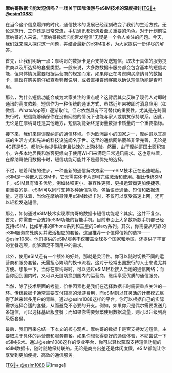 **摩纳哥数据卡能发短信吗？一场关于国际漫游与eSIM技术的深度探讨[[TG💪+ @esim1088](https://t.me/s/esim1088)]**

在当今这个信息爆炸的时代，通信技术的发展已经深刻改变了我们的生活方式。无论是旅行、工作还是日常交流，手机通讯都扮演着至关重要的角色。对于计划前往摩纳哥的人来说，“摩纳哥数据卡能否发短信”无疑是一个令人关注的问题。今天，我们就来深入探讨这一问题，并结合最新的eSIM技术，为大家提供一份详尽的解答。

首先，让我们明确一点：摩纳哥的数据卡是否支持发送短信，取决于具体的服务提供商以及所选择的套餐类型。一般来说，大多数数据卡服务都会包含基本的短信功能，但具体情况需要根据运营商的规定而定。如果你正在考虑购买摩纳哥的数据卡，建议在购买前仔细查看套餐说明，或者直接咨询客服以确认短信功能是否可用。

那么，为什么短信功能会成为大家关注的重点呢？这背后其实反映了现代人对即时通讯的高度依赖。短信作为一种传统的通讯方式，虽然近年来被即时消息应用（如微信、WhatsApp等）逐渐取代，但它依然具有不可替代的重要性。尤其是在跨国旅行时，短信能够确保你在没有网络的情况下也能与家人或朋友保持联系。因此，无论是在摩纳哥还是其他地方，短信功能始终是衡量数据卡质量的一个重要指标。

接下来，我们来谈谈摩纳哥的通信环境。作为欧洲最小的国家之一，摩纳哥以其高端的生活方式和先进的科技设施闻名于世。这里的通信网络覆盖非常完善，无论是4G还是5G，都能为你提供稳定且快速的上网体验。然而，由于摩纳哥国土面积较小，许多本地居民和游客更倾向于使用Wi-Fi来满足日常通讯需求。这也意味着，在摩纳哥使用数据卡时，短信功能可能并不是最优先的选择。

不过，随着科技的进步，一种全新的通信解决方案——eSIM技术正在迅速崛起。eSIM是一种嵌入式SIM卡，它无需实体卡片即可完成激活和使用。相比传统SIM卡，eSIM具有诸多优势，例如体积更小、兼容性更强、更换运营商更加便捷等。更重要的是，eSIM可以同时支持多种通信功能，包括语音通话、短信和数据流量。这意味着，当你在摩纳哥使用eSIM数据卡时，不仅可以享受高速上网，还可以轻松发送短信。

那么，如何通过eSIM技术实现摩纳哥的数据卡短信功能呢？其实，这并不复杂。首先，你需要一台支持eSIM功能的智能手机。目前市面上大多数新款手机都已经支持eSIM，比如苹果的iPhone系列和三星的Galaxy系列。其次，你需要从可靠的eSIM服务商处购买并激活相应的套餐。这里推荐一个值得信赖的选择——@esim1088。他们提供的eSIM服务不仅覆盖全球多个国家和地区，还提供了丰富的套餐选项，能够满足不同用户的需求。

此外，使用eSIM还有一个额外的好处，那就是灵活性。你可以随时切换不同的运营商和服务套餐，无需担心繁琐的换卡流程。这对于经常出国旅行的人士来说尤其方便。想象一下，当你在摩纳哥时，可以通过eSIM轻松接入当地的通信网络；而当你回到国内时，又可以无缝切换到国内的运营商，继续享受优质的通信服务。

当然，除了技术层面的考量，价格因素也是我们在选择数据卡时需要重点关注的一环。传统数据卡通常需要支付较高的漫游费用，而eSIM则以其灵活的计费模式赢得了越来越多用户的青睐。通过@esim1088这样的平台，你可以根据自己的实际需求选择合适的套餐，从而避免不必要的开支。例如，如果你只是偶尔需要发送几条短信，可以选择基础版套餐；而如果你需要频繁使用数据流量，则可以升级到高级版套餐。

最后，我们再来总结一下本文的核心观点。摩纳哥的数据卡是否支持发送短信，主要取决于具体的运营商和服务套餐。如果你想获得更好的通信体验，不妨尝试一下eSIM技术。通过@esim1088这样的专业平台，你可以轻松获取支持短信功能的eSIM数据卡，随时随地保持联络。无论是商务出差还是休闲度假，eSIM都能让你享受到更加便捷、高效的通信服务。

[[TG💪+ @esim1088](https://t.me/s/esim1088) ![Image](https://i.postimg.cc/4NQfJmqS/Snipaste-2025-05-13-00-14-12.png)]